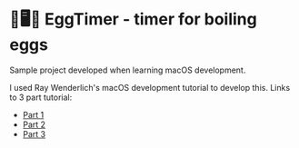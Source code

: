 #  🍳🖥📝 EggTimer - timer for boiling eggs

Sample project developed when learning macOS development.

I used Ray Wenderlich's macOS development tutorial to develop this. Links to 3 part tutorial:
- [Part 1](https://www.raywenderlich.com/731-macos-development-for-beginners-part-1)
- [Part 2](https://www.raywenderlich.com/730-macos-development-for-beginners-part-2)
- [Part 3](https://www.raywenderlich.com/729-macos-development-for-beginners-part-3)
